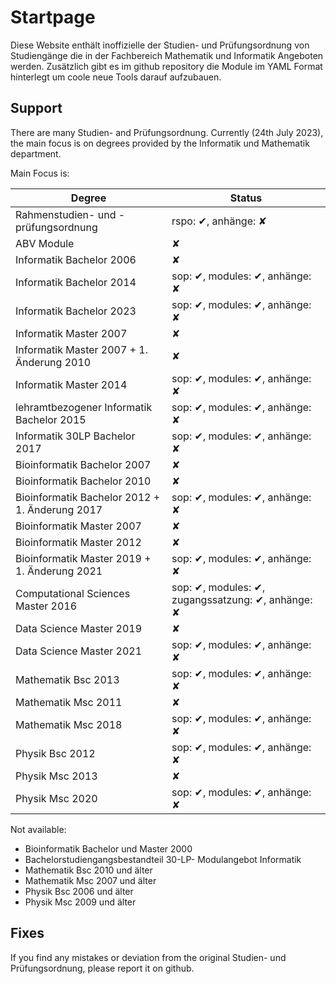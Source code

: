 # Startpage

Diese Website enthält inoffizielle der Studien- und Prüfungsordnung von Studiengänge
die in der Fachbereich Mathematik und Informatik Angeboten werden. Zusätzlich gibt es im github repository die Module
im YAML Format hinterlegt um coole neue Tools darauf aufzubauen.


## Support
There are many Studien- and Prüfungsordnung.
Currently (24th July 2023), the main focus is on degrees provided by the
Informatik und Mathematik department.

Main Focus is:

| Degree                                         | Status  |
|------------------------------------------------|---------|
|Rahmenstudien- und -prüfungsordnung             | rspo: ✔, anhänge: ✘ |
|ABV Module                                      | ✘       |
|Informatik Bachelor 2006                        | ✘       |
|Informatik Bachelor 2014                        | sop: ✔, modules: ✔, anhänge: ✘ |
|Informatik Bachelor 2023                        | sop: ✔, modules: ✔, anhänge: ✘ |
|Informatik Master 2007                          | ✘       |
|Informatik Master 2007 + 1. Änderung 2010       | ✘       |
|Informatik Master 2014                          | sop: ✔, modules: ✔, anhänge: ✘ |
|lehramtbezogener Informatik Bachelor 2015       | sop: ✔, modules: ✔, anhänge: ✘ |
|Informatik 30LP Bachelor 2017                   | sop: ✔, modules: ✔, anhänge: ✘ |
|Bioinformatik Bachelor 2007                     | ✘       |
|Bioinformatik Bachelor 2010                     | ✘       |
|Bioinformatik Bachelor 2012 + 1. Änderung 2017  | sop: ✔, modules: ✔, anhänge: ✘ |
|Bioinformatik Master 2007                       | ✘       |
|Bioinformatik Master 2012                       | ✘       |
|Bioinformatik Master 2019 + 1. Änderung 2021    | sop: ✔, modules: ✔, anhänge: ✘ |
|Computational Sciences Master 2016              | sop: ✔, modules: ✔, zugangssatzung: ✔, anhänge: ✘ |
|Data Science Master 2019                        | ✘       |
|Data Science Master 2021                        | sop: ✔, modules: ✔, anhänge: ✘ |
|Mathematik Bsc 2013                             | sop: ✔, modules: ✔, anhänge: ✘ |
|Mathematik Msc 2011                             | ✘       |
|Mathematik Msc 2018                             | sop: ✔, modules: ✔, anhänge: ✘ |
|Physik Bsc 2012                                 | sop: ✔, modules: ✔, anhänge: ✘ |
|Physik Msc 2013                                 | ✘       |
|Physik Msc 2020                                 | sop: ✔, modules: ✔, anhänge: ✘ |



Not available:

  - Bioinformatik Bachelor und Master 2000
  - Bachelorstudiengangsbestandteil 30-LP- Modulangebot Informatik
  - Mathematik Bsc 2010 und älter
  - Mathematik Msc 2007 und älter
  - Physik Bsc 2006 und älter
  - Physik Msc 2009 und älter

## Fixes
If you find any mistakes or deviation from the original Studien- und Prüfungsordnung, please
report it on github.
